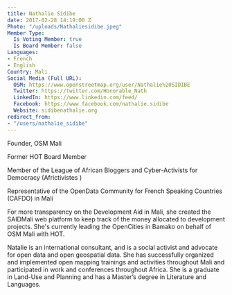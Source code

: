 ```yaml
---
title: Nathalie Sidibe
date: 2017-02-28 14:19:00 Z
Photo: "/uploads/Nathaliesidibe.jpeg"
Member Type:
  Is Voting Member: true
  Is Board Member: false
Languages:
- French
- English
Country: Mali
Social Media (Full URL):
  OSM: https://www.openstreetmap.org/user/Nathalie%20SIDIBE
  Twitter: https://twitter.com/Honorable_Nath
  LinkedIn: https://www.linkedin.com/feed/
  Facebook: https://www.facebook.com/nathalie.sidibe
  Website: sidibenathalie.org
redirect_from:
- "/users/nathalie_sidibe"
---
```


Founder, OSM Mali

Former HOT Board Member

Member of the League of African Bloggers and Cyber-Activists for Democracy (Africtivistes ) 

Representative of the OpenData Community for French Speaking Countries (CAFDO) in Mali

For more transparency on the Development Aid in Mali, she created the SAIDMali web platform to keep track of the money allocated to development projects.  She's currently leading the OpenCities in Bamako on behalf of OSM Mali with HOT.

Natalie is an international consultant, and is a social activist and advocate for open data and open geospatial data. She has successfully organized and implemented open mapping trainings and activities throughout Mali and participated in work and conferences throughout Africa. She is a graduate in Land-Use and Planning and has a Master’s degree in Literature and Languages.
